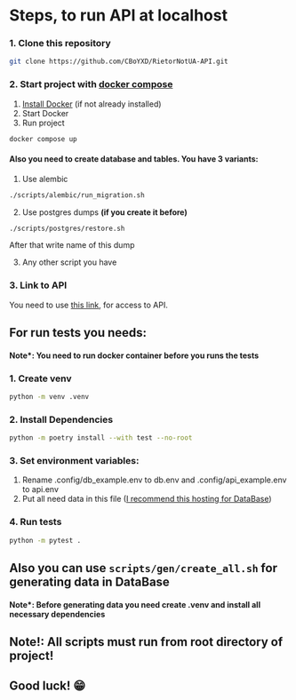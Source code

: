 # Steps, to run API at localhost

### 1. Clone this repository

```bash
git clone https://github.com/CBoYXD/RietorNotUA-API.git
```

### 2. Start project with [docker compose](https://docs.docker.com/compose/)

1) [Install Docker](https://docs.docker.com/engine/install/) (if not already installed)
2) Start Docker
3) Run project
   
```bash
docker compose up
```

#### Also you need to create database and tables. You have 3 variants:

1) Use alembic
   
```bash
./scripts/alembic/run_migration.sh
```

2) Use postgres dumps **(if you create it before)**
   
```bash
./scripts/postgres/restore.sh
```

After that write name of this dump

3) Any other script you have

### 3. Link to API

You need to use [this link](http://127.0.0.1:8000), for access to API.

## For run tests you needs:

#### Note*: You need to run docker container before you runs the tests

### 1. Create venv

```bash
python -m venv .venv
```

### 2. Install Dependencies

```bash
python -m poetry install --with test --no-root
```

### 3. Set environment variables:

1) Rename .config/db_example.env to db.env and .config/api_example.env to api.env
2) Put all need data in this file ([I recommend this hosting for DataBase](https://vercel.com/))

### 4. Run tests

```bash
python -m pytest .
```

## Also you can use ```scripts/gen/create_all.sh``` for generating data in DataBase 

#### Note*: Before generating data you need create .venv and install all necessary dependencies

## Note!: All scripts must run from root directory of project!

## Good luck! 😁